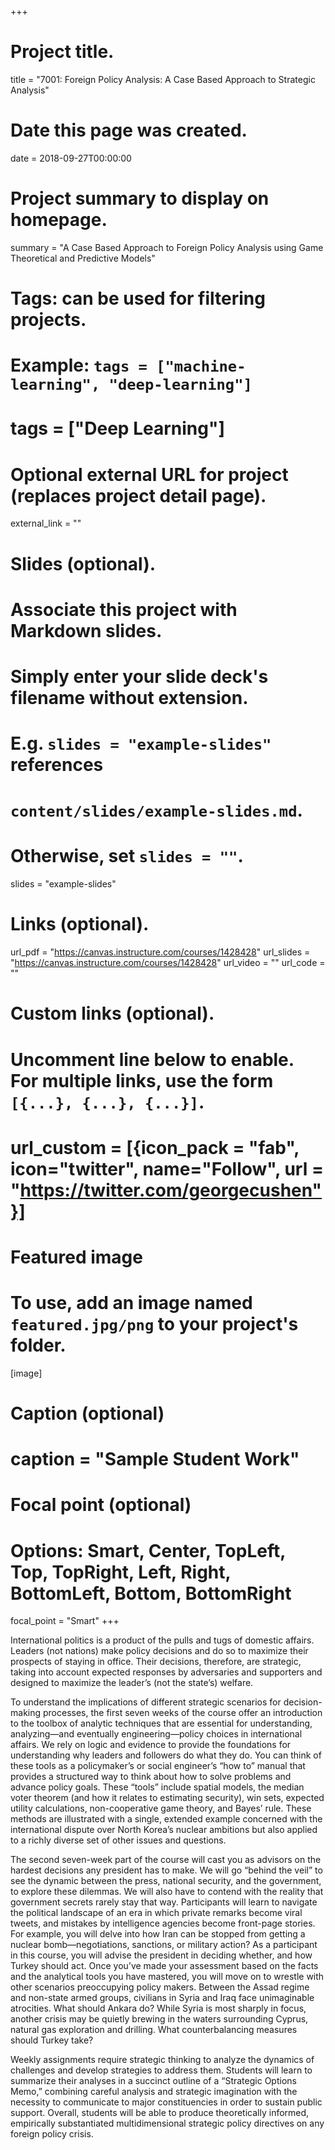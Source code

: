 +++
# Project title.
title = "7001: Foreign Policy Analysis: A Case Based Approach to Strategic Analysis"

# Date this page was created.
date = 2018-09-27T00:00:00

# Project summary to display on homepage.
summary = "A Case Based Approach to Foreign Policy Analysis using Game Theoretical and Predictive Models"

# Tags: can be used for filtering projects.
# Example: `tags = ["machine-learning", "deep-learning"]`
# tags = ["Deep Learning"]

# Optional external URL for project (replaces project detail page).
external_link = ""

# Slides (optional).
#   Associate this project with Markdown slides.
#   Simply enter your slide deck's filename without extension.
#   E.g. `slides = "example-slides"` references 
#   `content/slides/example-slides.md`.
#   Otherwise, set `slides = ""`.
slides = "example-slides"

# Links (optional).
url_pdf = "https://canvas.instructure.com/courses/1428428"
url_slides = "https://canvas.instructure.com/courses/1428428"
url_video = ""
url_code = ""

# Custom links (optional).
#   Uncomment line below to enable. For multiple links, use the form `[{...}, {...}, {...}]`.
#  url_custom = [{icon_pack = "fab", icon="twitter", name="Follow", url = "https://twitter.com/georgecushen"}]

# Featured image
# To use, add an image named `featured.jpg/png` to your project's folder. 
[image]
  # Caption (optional)
  # caption = "Sample Student Work"
  
  # Focal point (optional)
  # Options: Smart, Center, TopLeft, Top, TopRight, Left, Right, BottomLeft, Bottom, BottomRight
  focal_point = "Smart"
+++

International politics is a product of the pulls and tugs of domestic affairs. Leaders (not nations) make policy decisions and do so to maximize their prospects of staying in office. Their decisions, therefore, are strategic, taking into account expected responses by adversaries and supporters and designed to maximize the leader’s (not the state’s) welfare.

To understand the implications of different strategic scenarios for decision-making processes, the first seven weeks of the course offer an introduction to the toolbox of analytic techniques that are essential for understanding, analyzing—and eventually engineering—policy choices in international affairs. We rely on logic and evidence to provide the foundations for understanding why leaders and followers do what they do. You can think of these tools as a policymaker’s or social engineer’s “how to” manual that provides a structured way to think about how to solve problems and advance policy goals. These “tools” include spatial models, the median voter theorem (and how it relates to estimating security), win sets, expected utility calculations, non-cooperative game theory, and Bayes’ rule. These methods are illustrated with a single, extended example concerned with the international dispute over North Korea’s nuclear ambitions but also applied to a richly diverse set of other issues and questions.

The second seven-week part of the course will cast you as advisors on the hardest decisions any president has to make. We will go “behind the veil” to see the dynamic between the press, national security, and the government, to explore these dilemmas. We will also have to contend with the reality that government secrets rarely stay that way. Participants will learn to navigate the political landscape of an era in which private remarks become viral tweets, and mistakes by intelligence agencies become front-page stories. For example, you will delve into how Iran can be stopped from getting a nuclear bomb—negotiations, sanctions, or military action? As a participant in this course, you will advise the president in deciding whether, and how Turkey should act. Once you’ve made your assessment based on the facts and the analytical tools you have mastered, you will move on to wrestle with other scenarios preoccupying policy makers. Between the Assad regime and non-state armed groups, civilians in Syria and Iraq face unimaginable atrocities. What should Ankara do? While Syria is most sharply in focus, another crisis may be quietly brewing in the waters surrounding Cyprus, natural gas exploration and drilling. What counterbalancing measures should Turkey take?

Weekly assignments require strategic thinking to analyze the dynamics of challenges and develop strategies to address them. Students will learn to summarize their analyses in a succinct outline of a “Strategic Options Memo,” combining careful analysis and strategic imagination with the necessity to communicate to major constituencies in order to sustain public support. Overall, students will be able to produce theoretically informed, empirically substantiated multidimensional strategic policy directives on any foreign policy crisis.
